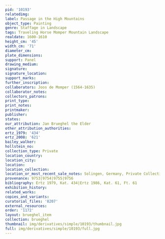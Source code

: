 ```yaml
---
pid: '10193'
relatedimg: 
label: Passage in the High Mountains
object_type: Painting
genre: Staffage in Landscape
tags: Traveling Horse Momper Mountain Landscape
realdate: 1600-1610
height_cm: '45'
width_cm: '71'
diameter_cm: 
plate_dimensions: 
support: Panel
drawing_medium: 
signature: 
signature_location: 
support_marks: 
further_inscription: 
collaborators: Joos de Momper (1564-1635)
collaborator_notes: 
collectors_patrons: 
print_type: 
print_notes: 
printmaker: 
publisher: 
states: 
our_attribution: Jan Brueghel the Elder
other_attribution_authorities: 
ertz_1979: '434'
ertz_2008: '621'
bailey_walker: 
hollstein_no: 
collection_type: Private
location_country: 
location_city: 
location: 
location_collection: 
location_or_most_recent_sale_notes: Solingen, Germany, Private Collection
provenance: 9753|9754|9755|9756
bibliography: Ertz 1979, Kat. 434|Ertz 1986, Kat. 61, Ft. 61
exhibition_history: 
related_works: 
copies_and_variants: 
curatorial_files: '8207'
external_resources: 
order: '1172'
layout: brueghel_item
collection: brueghel
thumbnail: img/derivatives/simple/10193/thumbnail.jpg
full: img/derivatives/simple/10193/full.jpg
---
```


